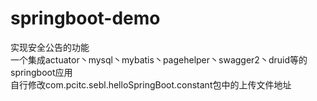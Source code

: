 # springboot-demo
实现安全公告的功能<br>
一个集成actuator丶mysql丶mybatis丶pagehelper丶swagger2丶druid等的springboot应用<br>
自行修改com.pcitc.sebl.helloSpringBoot.constant包中的上传文件地址
